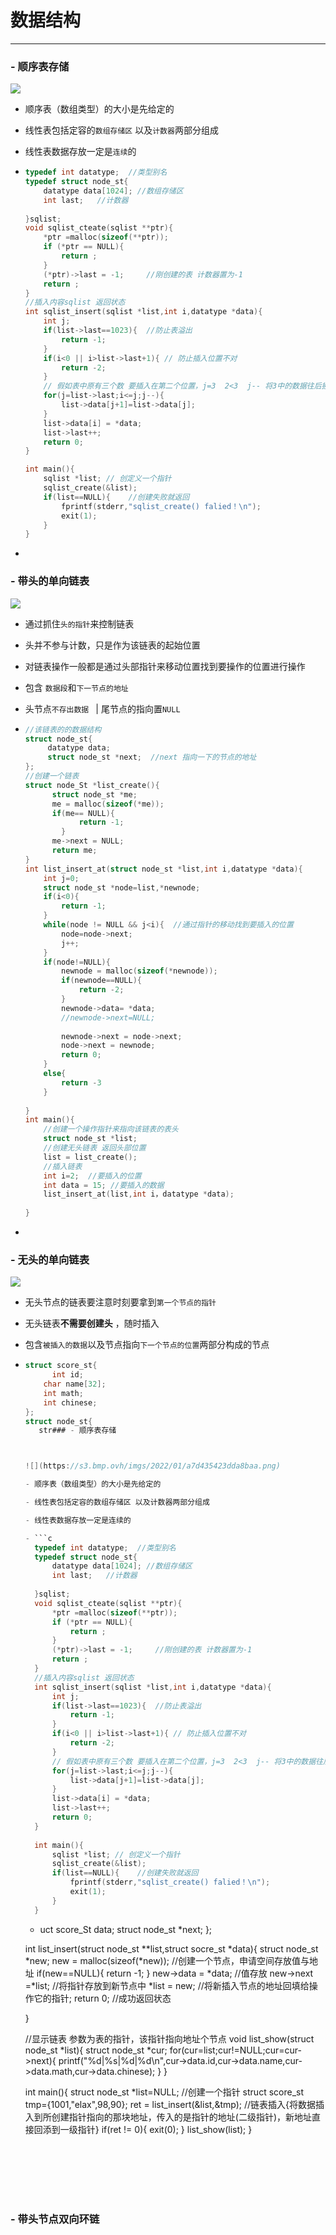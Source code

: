 # 数据结构

---



### - 顺序表存储



![](https://s3.bmp.ovh/imgs/2022/01/a7d435423dda8baa.png)

- 顺序表（数组类型）的大小是先给定的

- 线性表包括定容的`数组存储区` 以及`计数器`两部分组成

- 线性表数据存放一定是`连续`的

- ```c
  typedef int datatype;  //类型别名
  typedef struct node_st{
      datatype data[1024]; //数组存储区
      int last;   //计数器
      
  }sqlist;
  void sqlist_cteate(sqlist **ptr){
      *ptr =malloc(sizeof(**ptr));
      if (*ptr == NULL){
          return ;
      }
      (*ptr)->last = -1;     //刚创建的表 计数器置为-1
      return ;
  }
  //插入内容sqlist 返回状态
  int sqlist_insert(sqlist *list,int i,datatype *data){
      int j;
      if(list->last==1023){  //防止表溢出
          return -1;
      }
      if(i<0 || i>list->last+1){ // 防止插入位置不对
          return -2;
      }
      // 假如表中原有三个数 要插入在第二个位置，j=3  2<3  j-- 将3中的数据往后挪一次，直到把第2个位置空出来，填入新的数据 ，计数器记得+1 
      for(j=list->last;i<=j;j--){
          list->data[j+1]=list->data[j];
      }
      list->data[i] = *data;
      list->last++;
      return 0;
  }
  
  int main(){
      sqlist *list; // 创定义一个指针
      sqlist_create(&list);
      if(list==NULL){    //创建失败就返回
          fprintf(stderr,"sqlist_create() falied！\n");
          exit(1);
      }
  }
  ```

- 





### - 带头的单向链表

![](https://s3.bmp.ovh/imgs/2022/01/75f9a794c77ea903.png)

- 通过抓住`头的指针`来控制链表

- 头并不参与计数，只是作为该链表的起始位置

- 对链表操作一般都是通过头部指针来移动位置找到要操作的位置进行操作

- 包含 `数据段`和`下一节点的地址` 

- 头节点`不存出数据 `      |     尾节点的指向置`NULL`

- ```c
  //该链表的的数据结构
  struct node_st{
       datatype data;
       struct node_st *next;  //next 指向一下的节点的地址
  };
  //创建一个链表
  struct node_St *list_create(){
      	struct node_st *me;
      	me = malloc(sizeof(*me));
      	if(me== NULL){
              return -1;
          }
      	me->next = NULL;
      	return me;
  }
  int list_insert_at(struct node_st *list,int i,datatype *data){
      int j=0;
      struct node_st *node=list,*newnode;
      if(i<0){
          return -1;
      }
      while(node != NULL && j<i){  //通过指针的移动找到要插入的位置
          node=node->next;
          j++;
      }
      if(node!=NULL){
          newnode = malloc(sizeof(*newnode));
          if(newnode==NULL){
              return -2;
          }
          newnode->data= *data;
          //newnode->next=NULL;
          
          newnode->next = node->next;
          node->next = newnode;
          return 0;
      }
      else{
          return -3
      }
      
  }
  int main(){
      //创建一个操作指针来指向该链表的表头
      struct node_st *list;
      //创建无头链表 返回头部位置
      list = list_create();
      //插入链表
      int i=2;  //要插入的位置
      int data = 15; //要插入的数据
      list_insert_at(list,int i，datatype *data);
      
  }
  ```

- 







### - 无头的单向链表

![](https://s3.bmp.ovh/imgs/2022/01/e0b49f0cf25c346a.png)

- 无头节点的链表要注意时刻要拿到`第一个节点的指针`

- 无头链表**不需要创建头** ，随时插入

- 包含`被插入的数据`以及节点指向`下一个节点的位置`两部分构成的节点

- ```c
  struct score_st{
    	int id;
      char name[32];
      int math;
      int chinese;
  };
  struct node_st{
     str### - 顺序表存储
  
  
  
  ![](https://s3.bmp.ovh/imgs/2022/01/a7d435423dda8baa.png)
  
  - 顺序表（数组类型）的大小是先给定的
  
  - 线性表包括定容的数组存储区 以及计数器两部分组成
  
  - 线性表数据存放一定是连续的
  
  - ```c
    typedef int datatype;  //类型别名
    typedef struct node_st{
        datatype data[1024]; //数组存储区
        int last;   //计数器
        
    }sqlist;
    void sqlist_cteate(sqlist **ptr){
        *ptr =malloc(sizeof(**ptr));
        if (*ptr == NULL){
            return ;
        }
        (*ptr)->last = -1;     //刚创建的表 计数器置为-1
        return ;
    }
    //插入内容sqlist 返回状态
    int sqlist_insert(sqlist *list,int i,datatype *data){
        int j;
        if(list->last==1023){  //防止表溢出
            return -1;
        }
        if(i<0 || i>list->last+1){ // 防止插入位置不对
            return -2;
        }
        // 假如表中原有三个数 要插入在第二个位置，j=3  2<3  j-- 将3中的数据往后挪一次，直到把第2个位置空出来，填入新的数据 ，计数器记得+1 
        for(j=list->last;i<=j;j--){
            list->data[j+1]=list->data[j];
        }
        list->data[i] = *data;
        list->last++;
        return 0;
    }
    
    int main(){
        sqlist *list; // 创定义一个指针
        sqlist_create(&list);
        if(list==NULL){    //创建失败就返回
            fprintf(stderr,"sqlist_create() falied！\n");
            exit(1);
        }
    }
  ```
  
  - uct score_St data;
     struct node_st *next;
     };
  
  int list_insert(struct node_st **list,struct socre_st *data){
      struct node_st *new;
      new = malloc(sizeof(*new));  //创建一个节点，申请空间存放值与地址
      if(new==NULL){
          return -1;
      }
      new->data = *data;     //值存放
      new->next =*list;      //将指针存放到新节点中
      *list = new;  //将新插入节点的地址回填给操作它的指针;
      return 0;     //成功返回状态
      
      
  }
  
  //显示链表  参数为表的指针，该指针指向地址个节点
  void list_show(struct node_st *list){
  		struct node_st *cur;
      	for(cur=list;cur!=NULL;cur=cur->next){
              printf("%d|%s|%d|%d\n",cur->data.id,cur->data.name,cur->data.math,cur->data.chinese);
          }
  }
  
  int main(){
      struct node_st *list=NULL;   //创建一个指针
      struct score_st tmp={1001,"elax",98,90};
      ret = list_insert(&list,&tmp); //链表插入{将数据插入到所创建指针指向的那块地址，传入的是指针的地址(二级指针)，新地址直接回添到一级指针}
      if(ret != 0){
          exit(0);
      }
      list_show(list);
  }
  
  ```







### - 带头节点双向环链







